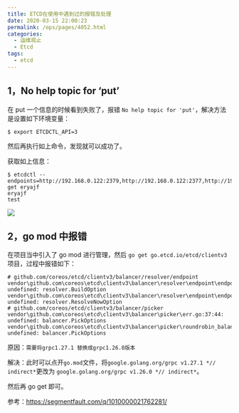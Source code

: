 ```yaml
---
title: ETCD在使用中遇到过的报错及处理
date: 2020-03-15 22:00:23
permalink: /ops/pages/4052.html
categories:
  - 运维观止
  - Etcd
tags:
  - etcd
---
```


## 1，No help topic for ‘put’



在 put 一个信息的时候看到失败了，报错 `No help topic for 'put'`，解决方法是设置如下环境变量：



```shell
$ export ETCDCTL_API=3
```



然后再执行如上命令，发现就可以成功了。



获取如上信息：



```shell
$ etcdctl --endpoints=http://192.168.0.122:2379,http://192.168.0.122:2377,http://192.168.0.122:2378 get eryajf
eryajf
test
```





![](http://t.eryajf.net/imgs/2021/09/f8a56ba3c4de2386.jpg)





## 2，go mod 中报错



在项目当中引入了 go mod 进行管理，然后 `go get go.etcd.io/etcd/clientv3` 项目，过程中报错如下：



```shell
# github.com/coreos/etcd/clientv3/balancer/resolver/endpoint
vendor\github.com\coreos\etcd\clientv3\balancer\resolver\endpoint\endpoint.go:114:78: undefined: resolver.BuildOption
vendor\github.com\coreos\etcd\clientv3\balancer\resolver\endpoint\endpoint.go:182:31: undefined: resolver.ResolveNowOption
# github.com/coreos/etcd/clientv3/balancer/picker
vendor\github.com\coreos\etcd\clientv3\balancer\picker\err.go:37:44: undefined: balancer.PickOptions
vendor\github.com\coreos\etcd\clientv3\balancer\picker\roundrobin_balanced.go:55:54: undefined: balancer.PickOptions
```



原因：`需要将grpc1.27.1 替换成grpc1.26.0版本`

解决：此时可以点开`go.mod`文件，将`google.golang.org/grpc v1.27.1 *// indirect*`更改为 `google.golang.org/grpc v1.26.0 *// indirect*`。

然后再 go get 即可。



参考：https://segmentfault.com/q/1010000021762281/
